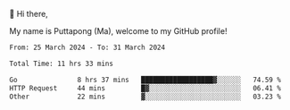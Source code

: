 👋 Hi there,

My name is Puttapong (Ma), welcome to my GitHub profile!

<!--START_SECTION:waka-->

```txt
From: 25 March 2024 - To: 31 March 2024

Total Time: 11 hrs 33 mins

Go               8 hrs 37 mins   ██████████████████▓░░░░░░   74.59 %
HTTP Request     44 mins         █▓░░░░░░░░░░░░░░░░░░░░░░░   06.41 %
Other            22 mins         ▓░░░░░░░░░░░░░░░░░░░░░░░░   03.23 %
```

<!--END_SECTION:waka-->
